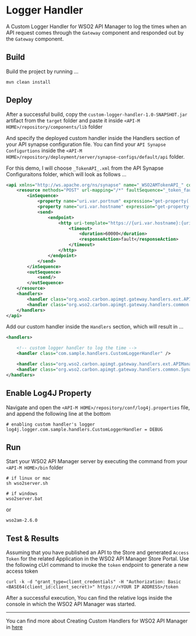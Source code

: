 # Logger Handler

A Custom Logger Handler for WSO2 API Manager to log the times when an API request comes through the `Gateway` component and responded out by the `Gateway` component.

## Build

Build the project by running ...

```shell
mvn clean install
```

## Deploy

After a successful build, copy the `custom-logger-handler-1.0-SNAPSHOT.jar` artifact from the `target` folder and paste it inside `<API-M HOME>/repository/components/lib` folder

And specify the deployed custom handler inside the Handlers section of your API synapse configuration file. You can find your `API Synapse Configurtions` inside the `<API-M HOME>/repository/deployment/server/synapse-configs/default/api` folder.

For this demo, I will choose `_TokenAPI_.xml` from the API Synapse Configuraitons folder, which will look as follows ...

```xml
<api xmlns="http://ws.apache.org/ns/synapse" name="_WSO2AMTokenAPI_" context="/token">
    <resource methods="POST" url-mapping="/*" faultSequence="_token_fault_">
        <inSequence>
            <property name="uri.var.portnum" expression="get-property('keyManager.port')"/>
            <property name="uri.var.hostname" expression="get-property('keyManager.hostname')"/>
            <send>
                <endpoint>
                    <http uri-template="https://{uri.var.hostname}:{uri.var.portnum}/oauth2/token">
                        <timeout>
                            <duration>60000</duration>
                            <responseAction>fault</responseAction>
                        </timeout>
                    </http>
                </endpoint>
            </send>
        </inSequence>
        <outSequence>
            <send/>
        </outSequence>
    </resource>
    <handlers>
        <handler class="org.wso2.carbon.apimgt.gateway.handlers.ext.APIManagerCacheExtensionHandler"/>
        <handler class="org.wso2.carbon.apimgt.gateway.handlers.common.SynapsePropertiesHandler"/>
    </handlers>
</api>
```

Add our custom handler inside the `Handlers` section, which will result in ...

```xml
<handlers>

    <!-- custom logger handler to log the time -->
    <handler class="com.sample.handlers.CustomLoggerHandler" />

    <handler class="org.wso2.carbon.apimgt.gateway.handlers.ext.APIManagerCacheExtensionHandler"/>
    <handler class="org.wso2.carbon.apimgt.gateway.handlers.common.SynapsePropertiesHandler"/>
</handlers>
```

## Enable Log4J Property

Navigate and open the `<API-M HOME>/repository/conf/log4j.properties` file, and append the following line at the bottom

```properties
# enabling custom handler's logger
log4j.logger.com.sample.handlers.CustomLoggerHandler = DEBUG
```

## Run

Start your WSO2 API Manager server by executing the command from your `<API-M HOME>/bin` folder

```shell
# if linux or mac
sh wso2server.sh

# if windows
wso2server.bat
```

or

```shell
wso2am-2.6.0
```

## Test & Results

Assuming that you have published an API to the Store and generated `Access Token` for the related Application in the WSO2 API Manager Store Portal. Use the following cUrl command to invoke the `token` endpoint to generate a new access token

```cUrl
curl -k -d "grant_type=client_credentials" -H "Authorization: Basic <BASE64(client_id:client_secret)>" https://<YOUR IP ADDRESS>/token
```

After a successful execution, You can find the relative logs inside the console in which the WSO2 API Manager was started.

---

You can find more about Creating Custom Handlers for WSO2 API Manager in [here](https://docs.wso2.com/display/AM260/Writing+Custom+Handlers)
